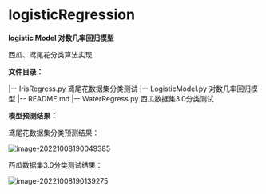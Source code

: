# logisticRegression

**logistic Model 对数几率回归模型**

西瓜、鸢尾花分类算法实现

**文件目录：**

|-- IrisRegress.py 鸢尾花数据集分类测试
|-- LogisticModel.py 对数几率回归模型
|-- README.md
|-- WaterRegress.py 西瓜数据集3.0分类测试

**模型预测结果：**

鸢尾花数据集分类预测结果：

![image-20221008190049385](https://xc-figure.oss-cn-hangzhou.aliyuncs.com/img/202210081900518.png)

西瓜数据集3.0分类测试结果：

![image-20221008190139275](https://xc-figure.oss-cn-hangzhou.aliyuncs.com/img/202210081901332.png)